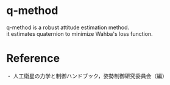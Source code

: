 # q-method  
q-method is a robust attitude estimation method.  
it estimates quaternion to minimize Wahba's loss function.  

# Reference  
・	人工衛星の力学と制御ハンドブック，姿勢制御研究委員会（編）  
